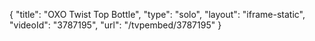 {
    "title": "OXO Twist Top Bottle",
    "type": "solo",
    "layout": "iframe-static",
    "videoId": "3787195",
    "url": "\/tvpembed\/3787195"
}